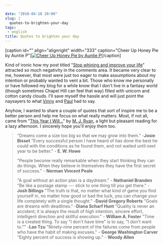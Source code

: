 ```yaml
---

date: "2010-04-18 20:00"
slug: |
  quotes-to-brighten-your-day
tags:
 - english
title: Quotes to brighten your day
---
```


\[caption id="" align="alignright" width="333" caption="Cheer Up Honey
Pie by Auntie P"\][![Cheer Up Honey Pie by Auntie
P](http://farm1.static.flickr.com/106/304562550_5ec332d635_d.jpg)](http://www.flickr.com/photos/auntiep/304562550/)\[/caption\]

Kind of ironic how my post titled "[Stop whining and improve your
life](http://www.ogmaciel.com/?p=884)\" attracted so much negativity in
the comments area. It became very clear to me, however, that most were
just too eager to make assumptions about my intention or probably wanted
to vent a bit. Those who know me personally or have followed my blog for
a while know that I don't live in a fantasy world (though sometimes
Chapel Hill can feel that way) filled with unicorn and cotton candy
clouds. I'll save myself the hassle and will just point the naysayers to
what [Vinny](http://www.ogmaciel.com/?p=884#comment-6537) and
[Paul](http://www.ogmaciel.com/?p=884#comment-6519) had to say.

Anyhow, I wanted to share a couple of quotes that sort of inspire me to
be a better person and help me focus on what really matters. Most, if
not all, came from "[This Year I
Will...](http://www.amazon.com/This-Year-Will-Finally-Resolution/dp/0767920082/ref=sr_1_1?ie=UTF8&s=books&qid=1271125776&sr=8-1)\"
by [M. J.
Ryan](http://www.amazon.com/M.-J.-Ryan/e/B001H6KL9G/ref=sr_ntt_srch_lnk_1?_encoding=UTF8&qid=1271125776&sr=8-1),
a light but pleasant reading for a lazy afternoon. I sincerely hope
you'll enjoy them too.

> \"Dreams come a size too big so that we may grow into them.\" -**Josie
> Bisset** "Every successful person I have heard of has done the best he
> could with the conditions as he found them, and not waited until next
> year to be better." - **E. W. Howe**
>
> \"People become really remarkable when they start thinking they can do
> things. When they believe in themselves they have the first secret of
> success.\" - **Norman Vincent Peale**
>
> \"A goal without an action plan is a daydream.\" - **Nathaniel
> Branden** "Be like a postage stamp --- stick to one thing till you get
> there." - **Josh Billings** "The truth is that, no matter what kind of
> game you find yourself in, no matter how good or bad the luck, you can
> change your life completely with a single thought." -**David Gregory
> Roberts** "Goals are dreams with deadlines." -**Diana Scharf Hunt**
> "Quality is never an accident; it is always the result of high
> intention, sincere effort, intelligent direction and skillful
> execution." - **William A. Foster** "Time is a created thing. To say
> "I don't have time" is to say, "I don't want to."" -**Lao Tzu**
> "Ninety-nine percent of the failures come from people who have the
> habit of making excuses." - **George Washington Carver** "Eighty
> percent of success is showing up." - **Woody Allen**
